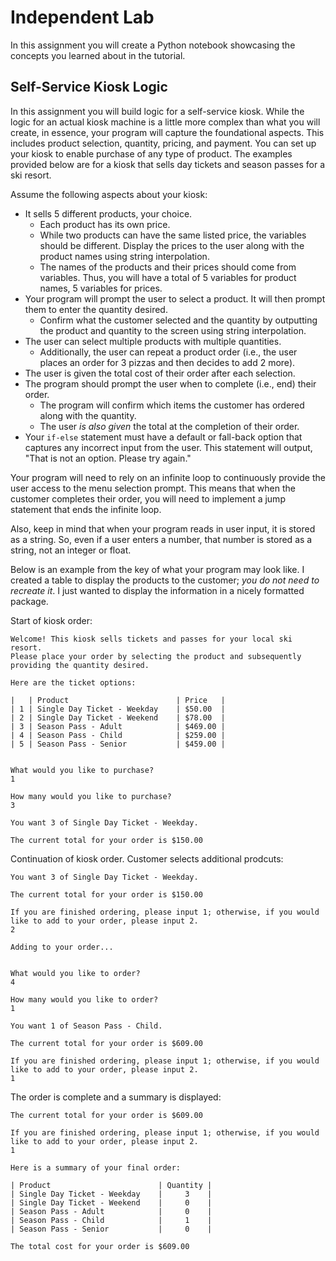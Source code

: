 # Independent Lab

In this assignment you will create a Python notebook showcasing the concepts you learned about in the tutorial.


## Self-Service Kiosk Logic

In this assignment you will build logic for a self-service kiosk. While the logic for an actual kiosk machine is a little more complex than what you will create, in essence, your program will capture the foundational aspects. This includes product selection, quantity, pricing, and payment. You can set up your kiosk to enable purchase of any type of product. The examples provided below are for a kiosk that sells day tickets and season passes for a ski resort. 

Assume the following aspects about your kiosk:

* It sells 5 different products, your choice.
  * Each product has its own price.
  * While two products can have the same listed price, the variables should be different. Display the prices to the user along with the product names using string interpolation.
  * The names of the products and their prices should come from variables. Thus, you will have a total of 5 variables for product names, 5 variables for prices.
* Your program will prompt the user to select a product. It will then prompt them to enter the quantity desired.
  * Confirm what the customer selected and the quantity by outputting the product and quantity to the screen using string interpolation.
* The user can select multiple products with multiple quantities.
  * Additionally, the user can repeat a product order (i.e., the user places an order for 3 pizzas and then decides to add 2 more).
* The user is given the total cost of their order after each selection.
* The program should prompt the user when to complete (i.e., end) their order.
  * The program will confirm which items the customer has ordered along with the quantity.
  * The user *is also given* the total at the completion of their order.
* Your `if-else` statement must have a default or fall-back option that captures any incorrect input from the user. This statement will output, "That is not an option. Please try again."

Your program will need to rely on an infinite loop to continuously provide the user access to the menu selection prompt. This means that when the customer completes their order, you will need to implement a jump statement that ends the infinite loop.

Also, keep in mind that when your program reads in user input, it is stored as a string. So, even if a user enters a number, that number is stored as a string, not an integer or float.

Below is an example from the key of what your program may look like. I created a table to display the products to the customer; *you do not need to recreate it*. I just wanted to display the information in a nicely formatted package.

Start of kiosk order:

```
Welcome! This kiosk sells tickets and passes for your local ski resort.
Please place your order by selecting the product and subsequently providing the quantity desired.

Here are the ticket options:

|   | Product                        | Price   |
| 1 | Single Day Ticket - Weekday    | $50.00  |
| 2 | Single Day Ticket - Weekend    | $78.00  |
| 3 | Season Pass - Adult            | $469.00 |
| 4 | Season Pass - Child            | $259.00 |
| 5 | Season Pass - Senior           | $459.00 |


What would you like to purchase?
1

How many would you like to purchase?
3

You want 3 of Single Day Ticket - Weekday.

The current total for your order is $150.00
```

Continuation of kiosk order. Customer selects additional prodcuts:

```
You want 3 of Single Day Ticket - Weekday.

The current total for your order is $150.00

If you are finished ordering, please input 1; otherwise, if you would like to add to your order, please input 2.
2

Adding to your order...


What would you like to order?
4

How many would you like to order?
1

You want 1 of Season Pass - Child.

The current total for your order is $609.00

If you are finished ordering, please input 1; otherwise, if you would like to add to your order, please input 2.
1
```

The order is complete and a summary is displayed:

```
The current total for your order is $609.00

If you are finished ordering, please input 1; otherwise, if you would like to add to your order, please input 2.
1

Here is a summary of your final order:

| Product                        | Quantity |
| Single Day Ticket - Weekday    |     3    |
| Single Day Ticket - Weekend    |     0    |
| Season Pass - Adult            |     0    |
| Season Pass - Child            |     1    |
| Season Pass - Senior           |     0    |

The total cost for your order is $609.00
```
